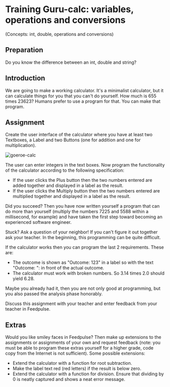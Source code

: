 # Training Guru-calc: variables, operations and conversions

(Concepts: int, double, operations and conversions)

## Preparation

Do you know the difference between an int, double and string?

## Introduction

We are going to make a working calculator. It's a minimalist calculator, but it can calculate things for you that you can't do yourself. How much is 655 times 23623? Humans prefer to use a program for that. You can make that program.

## Assignment

Create the user interface of the calculator where you have at least two Textboxes, a Label and two Buttons (one for addition and one for multiplication).

![](figures/goeroecalc.png "goeroe-calc")


The user can enter integers in the text boxes. Now program the functionality of the calculator according to the following specification:

+ If the user clicks the Plus button then the two numbers entered are added together and displayed in a label as the result.
+ If the user clicks the Multiply button then the two numbers entered are multiplied together and displayed in a label as the result.

Did you succeed? Then you have now written yourself a program that can do more than yourself (multiply the numbers 7225 and 5588 within a millisecond, for example) and have taken the first step toward becoming an experienced software engineer.

Stuck? Ask a question of your neighbor! If you can't figure it out together ask your teacher. In the beginning, this programming can be quite difficult.

If the calculator works then you can program the last 2 requirements. These are:
+ The outcome is shown as "Outcome: 123" in a label so with the text "Outcome: ": in front of the actual outcome.
+ The calculator must work with broken numbers. So 3.14 times 2.0 should yield 6.28.

Maybe you already had it, then you are not only good at programming, but you also passed the analysis phase honorably.

Discuss this assignment with your teacher and enter feedback from your teacher in Feedpulse.

## Extras

Would you like smiley faces in Feedpulse? Then make up extensions to the assignments or assignments of your own and request feedback (note: you must be able to program these extras yourself for a higher grade, code copy from the Internet is not sufficient). Some possible extensions:

+ Extend the calculator with a function for root subtraction.
+ Make the label text red (red letters) if the result is below zero.
+ Extend the calculator with a function for division. Ensure that dividing by 0 is neatly captured and shows a neat error message.